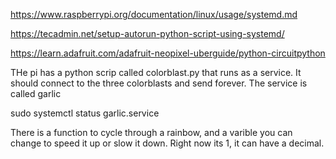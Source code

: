 https://www.raspberrypi.org/documentation/linux/usage/systemd.md


https://tecadmin.net/setup-autorun-python-script-using-systemd/


https://learn.adafruit.com/adafruit-neopixel-uberguide/python-circuitpython


THe pi has a python scrip called colorblast.py that runs as a service.  It should connect to the three colorblasts and send forever.  The service is called garlic


sudo systemctl status garlic.service 



There is a function to cycle through a rainbow, and a varible you can change to speed it up or slow it down.  Right now its 1, it can have a decimal.
